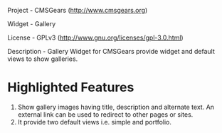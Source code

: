Project 	- CMSGears (http://www.cmsgears.org)

Widget  	- Gallery

License 	- GPLv3 (http://www.gnu.org/licenses/gpl-3.0.html)

Description - Gallery Widget for CMSGears provide widget and default views to show galleries.

Highlighted Features
=========================================
1. Show gallery images having title, description and alternate text. An external link can be used to redirect to other pages or sites.
2. It provide two default views i.e. simple and portfolio.